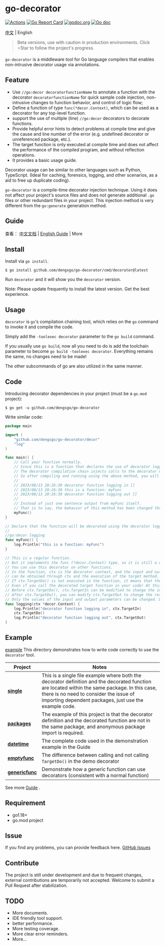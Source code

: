 # go-decorator

[![Actions](https://github.com/dengsgo/go-decorator/workflows/Go/badge.svg)](https://github.com/dengsgo/go-decorator/actions)  [![Go Report Card](https://goreportcard.com/badge/github.com/dengsgo/go-decorator)](https://goreportcard.com/report/github.com/dengsgo/go-decorator)  [![godoc.org](https://godoc.org/github.com/dengsgo/go-decorator/decor?status.svg)](https://godoc.org/github.com/dengsgo/go-decorator/decor)  [![Go doc](https://img.shields.io/badge/go.dev-reference-brightgreen?logo=go&logoColor=white&style=flat)](https://pkg.go.dev/github.com/dengsgo/go-decorator/decor)  


[中文](README.zh_cn.md) | English 

> Beta versions, use with caution in production environments. Click ⭐Star to follow the project's progress. 

`go-decorator` is a middleware tool for Go language compilers that enables non-intrusive decorator usage via annotations.


## Feature

- Use `//go:decor decoratorfunctionName` to annotate a function with the decorator `decoratorfunctionName` for quick sample code injection, non-intrusive changes to function behavior, and control of logic flow;  
- Define a function of type `func(*decor.Context)`, which can be used as a decorator for any top-level function.  
- support the use of multiple (line) `//go:decor` decorators to decorate functions.  
- Provide helpful error hints to detect problems at compile time and give the cause and line number of the error (e.g. undefined decorator or unreferenced package, etc.).  
- The target function is only executed at compile time and does not affect the performance of the compiled program, and without reflection operations.  
- It provides a basic usage guide.  

Decorator usage can be similar to other languages such as Python, TypeScript. (Ideal for caching, forensics, logging, and other scenarios, as a aid to free up duplicate coding).

`go-decorator` is a compile-time decorator injection technique. Using it does not affect your project's source files and does not generate additional `.go` files or other redundant files in your project. This injection method is very different from the `go:generate` generation method.
## Guide

查看： [中文文档](GUIDE.zh_cn.md#使用引导)  |  [English Guide](GUIDE.md#guide)  |  More

## Install

Install via `go install`.
```shell
$ go install github.com/dengsgo/go-decorator/cmd/decorator@latest
```

Run `decorator` and it will show you the `decorator` version.

Note: Please update frequently to install the latest version. Get the best experience.

## Usage

`decorator` is `go`'s compilation chaining tool, which relies on the `go` command to invoke it and compile the code.

Simply add the `-toolexec decorator` parameter to the `go build` command.

If you usually use `go build`, now all you need to do is add the toolchain parameter to become `go build -toolexec decorator`. Everything remains the same, no changes need to be made!

The other subcommands of go are also utilized in the same manner.

## Code

Introducing decorator dependencies in your project (must be a `go.mod` project):

```shell
$ go get -u github.com/dengsgo/go-decorator
```

Write similar code:

```go
package main

import (
	"github.com/dengsgo/go-decorator/decor"
	"log"
)

func main() {
	// Call your function normally.
	// Since this is a function that declares the use of decorator logging,
	// The decorator compilation chain injects calls to the decorator method logging during code compilation.
	// So after compiling and running using the above method, you will get the following output:
	// 
	// 2023/08/13 20:26:30 decorator function logging in []
	// 2023/08/13 20:26:30 this is a function: myFunc
	// 2023/08/13 20:26:30 decorator function logging out []
	// 
	// Instead of just one sentence output from myFunc itself.
	// That is to say, the behavior of this method has been changed through the decorator!
	myFunc() 
}

// Declare that the function will be decorated using the decorator logging by using the go: decor annotation.
//
//go:decor logging
func myFunc() {
	log.Println("this is a function: myFunc")
}

// This is a regular function. 
// But it implements the func (*decor.Context) type, so it is still a decorator method,
// You can use this decorator on other functions.
// In the function, ctx is the decorator context, and the input and output parameters of the target function 
// can be obtained through ctx and the execution of the target method.
// If ctx.TargetDo() is not executed in the function, it means that the target function will not execute,
// Even if you call the decorated target function in your code! At this point, the objective function returns zero values.
// Before ctx.TargetDo(), ctx.TargetIn can be modified to change the input parameter values.
// After ctx.TargetDo(), you can modify ctx.TargetOut to change the return value.
// Only the values of the input and output parameters can be changed. Don't try to change their type and quantity, as this will trigger runtime panic!!!
func logging(ctx *decor.Context) {
	log.Println("decorator function logging in", ctx.TargetIn)
	ctx.TargetDo()
	log.Println("decorator function logging out", ctx.TargetOut)
}

```

## Example

[example](example) This directory demonstrates how to write code correctly to use the `decorator` tool.

| Project | Notes |
|-----------|-----------|
| [**single**](example/single) | This is a single file example where both the decorator definition and the decorated function are located within the same package. In this case, there is no need to consider the issue of importing dependent packages, just use the example code. | 
| [**packages**](example/packages)  | The example of this project is that the decorator definition and the decorated function are not in the same package, and anonymous package import is required. |
| [**datetime**](example/datetime) | The complete code used in the demonstration example in the Guide |
| [**emptyfunc**](example/emptyfunc) | The difference between calling and not calling `TargetDo()` in the demo decorator |
| [**genericfunc**](example/genericfunc) | Demonstrate how a generic function can use decorators (consistent with a normal function) |


See more [Guide](#guide) .

## Requirement

- go1.18+  
- go.mod project

## Issue

If you find any problems, you can provide feedback here. [GitHub Issues](https://github.com/dengsgo/go-decorator/issues)  

## Contribute

The project is still under development and due to frequent changes, external contributions are temporarily not accepted. Welcome to submit a Pull Request after stabilization.

## TODO

- More documents.
- IDE friendly tool support.
- better performance.
- More testing coverage.
- More clear error reminders.
- More...